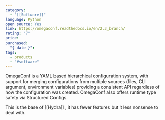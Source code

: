 ```yaml
---
category:
  - "[[Software]]"
language: Python
open source: Yes
link: https://omegaconf.readthedocs.io/en/2.3_branch/
rating: "7"
price: 
purchased:
  "{ date }": 
tags:
  - products
  - "#software"
---
```

OmegaConf is a YAML based hierarchical configuration system, with support for merging configurations from multiple sources (files, CLI argument, environment variables) providing a consistent API regardless of how the configuration was created. OmegaConf also offers runtime type safety via Structured Configs.

This is the base of [[Hydra]] , it has fewer features but it less nonsense to deal with.